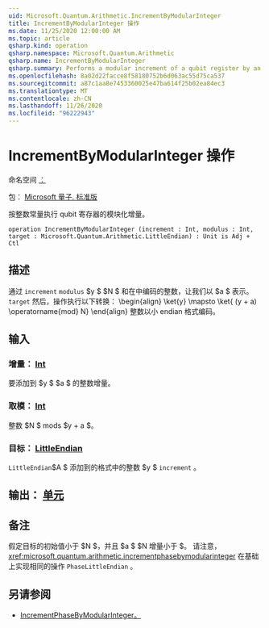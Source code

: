 ```yaml
---
uid: Microsoft.Quantum.Arithmetic.IncrementByModularInteger
title: IncrementByModularInteger 操作
ms.date: 11/25/2020 12:00:00 AM
ms.topic: article
qsharp.kind: operation
qsharp.namespace: Microsoft.Quantum.Arithmetic
qsharp.name: IncrementByModularInteger
qsharp.summary: Performs a modular increment of a qubit register by an integer constant.
ms.openlocfilehash: 8a02d22facce8f58180752b6d063ac55d75ca537
ms.sourcegitcommit: a87c1aa8e7453360025e47ba614f25b02ea84ec3
ms.translationtype: MT
ms.contentlocale: zh-CN
ms.lasthandoff: 11/26/2020
ms.locfileid: "96222943"
---
```

# <a name="incrementbymodularinteger-operation"></a>IncrementByModularInteger 操作

命名空间 [：](xref:Microsoft.Quantum.Arithmetic)

包： [Microsoft 量子. 标准版](https://nuget.org/packages/Microsoft.Quantum.Standard)


按整数常量执行 qubit 寄存器的模块化增量。

```qsharp
operation IncrementByModularInteger (increment : Int, modulus : Int, target : Microsoft.Quantum.Arithmetic.LittleEndian) : Unit is Adj + Ctl
```


## <a name="description"></a>描述

通过 `increment` `modulus` $y $ $N $ 和在中编码的整数，让我们以 $a $ 表示。 `target`
然后，操作执行以下转换： \begin{align} \ket{y} \mapsto \ket{ (y + a) \operatorname{mod} N} \end{align} 整数以小 endian 格式编码。

## <a name="input"></a>输入

### <a name="increment--int"></a>增量： [Int](xref:microsoft.quantum.lang-ref.int)

要添加到 $y $ $a $ 的整数增量。


### <a name="modulus--int"></a>取模： [Int](xref:microsoft.quantum.lang-ref.int)

整数 $N $ mods $y + a $。


### <a name="target--littleendian"></a>目标： [LittleEndian](xref:Microsoft.Quantum.Arithmetic.LittleEndian)

`LittleEndian`$A $ 添加到的格式中的整数 $y $ `increment` 。



## <a name="output--unit"></a>输出： [单元](xref:microsoft.quantum.lang-ref.unit)



## <a name="remarks"></a>备注

假定目标的初始值小于 $N $，并且 $a $ $N 增量小于 $。
请注意， <xref:microsoft.quantum.arithmetic.incrementphasebymodularinteger> 在基础上实现相同的操作 `PhaseLittleEndian` 。

## <a name="see-also"></a>另请参阅

- [IncrementPhaseByModularInteger。](xref:Microsoft.Quantum.Arithmetic.IncrementPhaseByModularInteger)